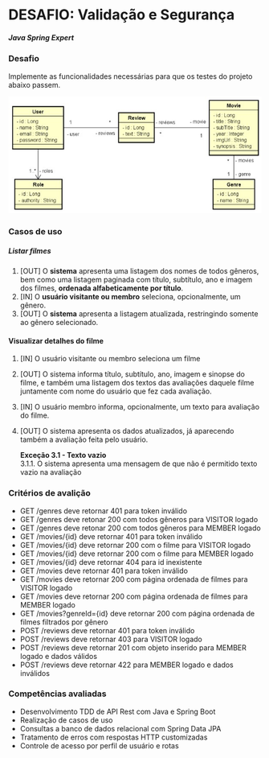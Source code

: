 # DESAFIO: Validação e Segurança

##### Java Spring Expert

### Desafio

Implemente as funcionalidades necessárias para que os testes do projeto abaixo passem.</br>

![entities](./entities.jpg)

### Casos de uso

##### Listar filmes
1. [OUT] O **sistema** apresenta uma listagem dos nomes de todos gêneros, bem como uma listagem paginada com título, subtítulo, ano e imagem dos filmes, **ordenada alfabeticamente por título**.</br>
2. [IN] O **usuário visitante ou membro** seleciona, opcionalmente, um gênero.</br>
3. [OUT] O **sistema** apresenta a listagem atualizada, restringindo somente ao gênero selecionado.</br>

#### Visualizar detalhes do filme
1. [IN] O usuário visitante ou membro seleciona um filme</br>
2. [OUT] O sistema informa título, subtítulo, ano, imagem e sinopse do filme, e também uma listagem dos textos das avaliações daquele filme juntamente com nome do usuário que fez cada avaliação.</br>
3. [IN] O usuário membro informa, opcionalmente, um texto para avaliação do filme.</br>
4. [OUT] O sistema apresenta os dados atualizados, já aparecendo também a avaliação feita pelo usuário.</br>

   **Exceção 3.1 - Texto vazio**</br>
        3.1.1. O sistema apresenta uma mensagem de que não é permitido texto vazio na avaliação</br>



### Critérios de avalição

- GET /genres deve retornar 401 para token inválido</br>
- GET /genres deve retonar 200 com todos gêneros para VISITOR logado</br>
- GET /genres deve retonar 200 com todos gêneros para MEMBER logado</br>
- GET /movies/{id} deve retornar 401 para token inválido</br>
- GET /movies/{id} deve retornar 200 com o filme para VISITOR logado</br>
- GET /movies/{id} deve retornar 200 com o filme para MEMBER logado</br>
- GET /movies/{id} deve retornar 404 para id inexistente</br>
- GET /movies deve retornar 401 para token inválido</br>
- GET /movies deve retornar 200 com página ordenada de filmes para VISITOR logado</br>
- GET /movies deve retornar 200 com página ordenada de filmes para MEMBER logado</br>
- GET /movies?genreId={id} deve retornar 200 com página ordenada de filmes filtrados por gênero</br>
- POST /reviews deve retornar 401 para token inválido</br>
- POST /reviews deve retornar 403 para VISITOR logado</br>
- POST /reviews deve retornar 201 com objeto inserido para MEMBER logado e dados válidos</br>
- POST /reviews deve retornar 422 para MEMBER logado e dados inválidos</br>

### Competências avaliadas

- Desenvolvimento TDD de API Rest com Java e Spring Boot</br>
- Realização de casos de uso</br>
- Consultas a banco de dados relacional com Spring Data JPA</br>
- Tratamento de erros com respostas HTTP customizadas</br>
- Controle de acesso por perfil de usuário e rotas</br>